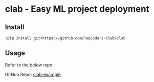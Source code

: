 # clab - Easy ML project deployment

## Install

```
!pip install git+https://github.com/TopCoders-club/clab
```

## Usage

Refer to the below repo

GitHub Repo: [clab-example](https://github.com/dvlp-jrs/clab_example)
